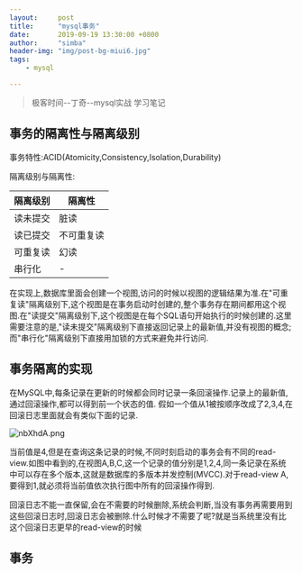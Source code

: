 ```yaml
---
layout:     post
title:      "mysql事务"
date:       2019-09-19 13:30:00 +0800
author:     "simba"
header-img: "img/post-bg-miui6.jpg"
tags:
    - mysql

---
```


> 极客时间--丁奇--mysql实战 学习笔记

##	事务的隔离性与隔离级别
事务特性:ACID(Atomicity,Consistency,Isolation,Durability)

隔离级别与隔离性:

隔离级别 | 隔离性 |
-|-|
读未提交  |  脏读  |
读已提交  |  不可重复读  |
可重复读  |  幻读  |
串行化  |  -  |

在实现上,数据库里面会创建一个视图,访问的时候以视图的逻辑结果为准.在"可重复读"隔离级别下,这个视图是在事务启动时创建的,整个事务存在期间都用这个视图.在"读提交"隔离级别下,这个视图是在每个SQL语句开始执行的时候创建的.这里需要注意的是,"读未提交"隔离级别下直接返回记录上的最新值,并没有视图的概念;而"串行化"隔离级别下直接用加锁的方式来避免并行访问.

##	事务隔离的实现
在MySQL中,每条记录在更新的时候都会同时记录一条回滚操作.记录上的最新值,通过回滚操作,都可以得到前一个状态的值.
假如一个值从1被按顺序改成了2,3,4,在回滚日志里面就会有类似下面的记录.

![nbXhdA.png](https://s2.ax1x.com/2019/09/19/nbXhdA.png)

当前值是4,但是在查询这条记录的时候,不同时刻启动的事务会有不同的read-view.如图中看到的,在视图A,B,C,这一个记录的值分别是1,2,4,同一条记录在系统中可以存在多个版本,这就是数据库的多版本并发控制(MVCC).对于read-view A,要得到1,就必须将当前值依次执行图中所有的回滚操作得到.

回滚日志不能一直保留,会在不需要的时候删除,系统会判断,当没有事务再需要用到这些回滚日志时,回滚日志会被删除.什么时候才不需要了呢?就是当系统里没有比这个回滚日志更早的read-view的时候




##	事务
